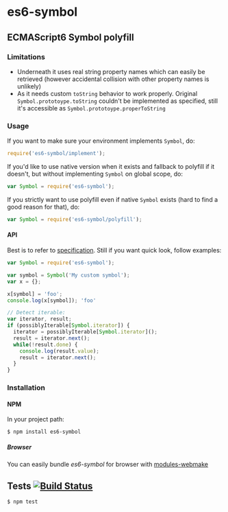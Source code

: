 # es6-symbol
## ECMAScript6 Symbol polyfill

### Limitations

- Underneath it uses real string property names which can easily be retrieved (however accidental collision with other property names is unlikely)
- As it needs custom `toString` behavior to work properly. Original `Symbol.prototoype.toString` couldn't be implemented as specified, still it's accessible as `Symbol.prototoype.properToString`

### Usage

If you want to make sure your environment implements `Symbol`, do:

```javascript
require('es6-symbol/implement');
```

If you'd like to use native version when it exists and fallback to polyfill if it doesn't, but without implementing `Symbol` on global scope, do:

```javascript
var Symbol = require('es6-symbol');
```

If you strictly want to use polyfill even if native `Symbol` exists (hard to find a good reason for that), do:

```javascript
var Symbol = require('es6-symbol/polyfill');
```

#### API

Best is to refer to [specification](http://people.mozilla.org/~jorendorff/es6-draft.html#sec-symbol-objects). Still if you want quick look, follow examples:

```javascript
var Symbol = require('es6-symbol');

var symbol = Symbol('My custom symbol');
var x = {};

x[symbol] = 'foo';
console.log(x[symbol]); 'foo'

// Detect iterable:
var iterator, result;
if (possiblyIterable[Symbol.iterator]) {
  iterator = possiblyIterable[Symbol.iterator]();
  result = iterator.next();
  while(!result.done) {
    console.log(result.value);
    result = iterator.next();
  }
}
```

### Installation
#### NPM

In your project path:

	$ npm install es6-symbol

##### Browser

You can easily bundle _es6-symbol_ for browser with [modules-webmake](https://github.com/medikoo/modules-webmake)

## Tests [![Build Status](https://travis-ci.org/medikoo/es6-symbol.png)](https://travis-ci.org/medikoo/es6-symbol)

	$ npm test
